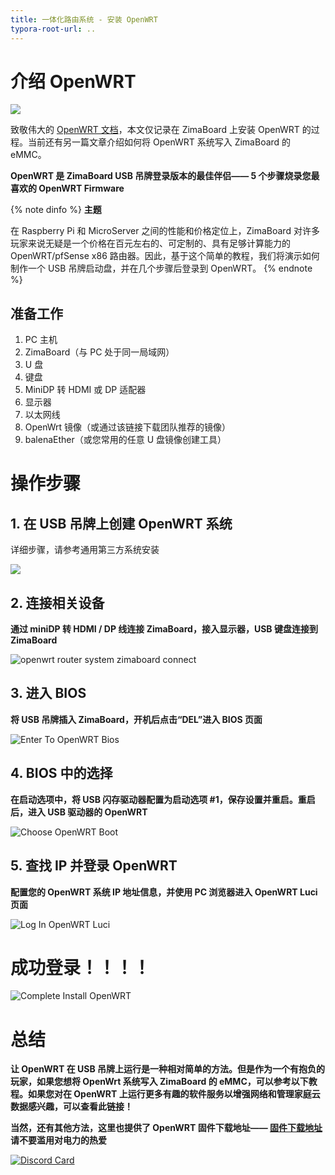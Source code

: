 ```yaml
---
title: 一体化路由系统 - 安装 OpenWRT
typora-root-url: ..
---
```


# 介绍 OpenWRT

![](/images/All_in_one_routing_All-in-one%20routing%20system-OpenWRT/openwrt-logo.svg)

致敬伟大的 [OpenWRT 文档](https://oldwiki.archive.openwrt.org/start)，本文仅记录在 ZimaBoard 上安装 OpenWRT 的过程。当前还有另一篇文章介绍如何将 OpenWRT 系统写入 ZimaBoard 的 eMMC。

**OpenWRT 是 ZimaBoard USB 吊牌登录版本的最佳伴侣—— 5 个步骤烧录您最喜欢的 OpenWRT Firmware**

{% note dinfo %}
**主题**

在 Raspberry Pi 和 MicroServer 之间的性能和价格定位上，ZimaBoard 对许多玩家来说无疑是一个价格在百元左右的、可定制的、具有足够计算能力的 OpenWRT/pfSense x86 路由器。因此，基于这个简单的教程，我们将演示如何制作一个 USB 吊牌启动盘，并在几个步骤后登录到 OpenWRT。
{% endnote %}

## **准备工作**

1. PC 主机
2. ZimaBoard（与 PC 处于同一局域网）
3. U 盘
4. 键盘 
5. MiniDP 转 HDMI 或 DP 适配器
6. 显示器
7. 以太网线 
8. OpenWrt 镜像（或通过该链接下载团队推荐的镜像）
9. balenaEther（或您常用的任意 U 盘镜像创建工具）

# 操作步骤

## 1. 在 USB 吊牌上创建 OpenWRT 系统
详细步骤，请参考通用第三方系统安装

![](/images/All_in_one_routing_All-in-one%20routing%20system-OpenWRT/install-openwrt-router-system-creat-mirror.png)

## 2. 连接相关设备

**通过 miniDP 转 HDMI / DP 线连接 ZimaBoard，接入显示器，USB 键盘连接到 ZimaBoard**

![openwrt router system zimaboard connect](/images/All_in_one_routing_All-in-one%20routing%20system-OpenWRT/install-openwrt-router-system-zimaboard-connect.png)

## 3. 进入 BIOS

**将 USB 吊牌插入 ZimaBoard，开机后点击“DEL”进入 BIOS 页面**

![Enter To OpenWRT Bios](/images/All_in_one_routing_All-in-one%20routing%20system-OpenWRT/install-openwrt-router-system-enter-to-bios.png)

## 4. BIOS 中的选择

**在启动选项中，将 USB 闪存驱动器配置为启动选项 #1，保存设置并重启。重启后，进入 USB 驱动器的 OpenWRT**

![Choose OpenWRT Boot](/images/All_in_one_routing_All-in-one%20routing%20system-OpenWRT/install-openwrt-router-system-choose-boot.png)

## 5. 查找 IP 并登录 OpenWRT

**配置您的 OpenWRT 系统 IP 地址信息，并使用 PC 浏览器进入 OpenWRT Luci 页面**

![Log In OpenWRT Luci](/images/All_in_one_routing_All-in-one%20routing%20system-OpenWRT/install-openwrt-router-system-enter-openwrt-luci.png)

# 成功登录！！！！

![Complete Install OpenWRT](/images/All_in_one_routing_All-in-one%20routing%20system-OpenWRT/install-openwrt-router-system-complete-install-openwrt.jpeg)

# 总结

**让 OpenWRT 在 USB 吊牌上运行是一种相对简单的方法。但是作为一个有抱负的玩家，如果您想将 OpenWrt 系统写入 ZimaBoard 的 eMMC，可以参考以下教程。如果您对在 OpenWRT 上运行更多有趣的软件服务以增强网络和管理家庭云数据感兴趣，可以查看此链接！**

**当然，还有其他方法，这里也提供了 OpenWRT 固件下载地址—— [固件下载地址](https://supes.top/?version=22.03&target=x86%2F64&id=generic)**
**请不要滥用对电力的热爱**

[![Discord Card](https://discordapp.com/api/guilds/884667213326463016/widget.png?style=banner2)](https://discord.gg/knqAbbBbeX)